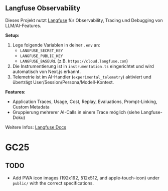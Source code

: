 ## Langfuse Observability

Dieses Projekt nutzt [Langfuse](https://langfuse.com/) für Observability, Tracing und Debugging von LLM/AI-Features.

**Setup:**

1. Lege folgende Variablen in deiner `.env` an:
   - `LANGFUSE_SECRET_KEY`
   - `LANGFUSE_PUBLIC_KEY`
   - `LANGFUSE_BASEURL` (z.B. `https://cloud.langfuse.com`)
2. Die Instrumentierung ist in `instrumentation.ts` eingerichtet und wird automatisch von Next.js erkannt.
3. Telemetrie ist im AI-Handler (`experimental_telemetry`) aktiviert und überträgt User/Session/Persona/Modell-Kontext.

**Features:**

- Application Traces, Usage, Cost, Replay, Evaluations, Prompt-Linking, Custom Metadata
- Gruppierung mehrerer AI-Calls in einem Trace möglich (siehe Langfuse-Doku)

Weitere Infos: [Langfuse Docs](https://langfuse.com/docs)

# GC25

## TODO

- Add PWA icon images (192x192, 512x512, and apple-touch-icon) under `public/` with the correct specifications.
